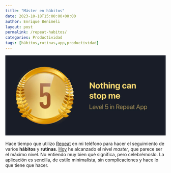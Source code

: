 ```yaml
---
title: "Máster en hábitos"
date: 2023-10-18T15:00:00+00:00
author: Enrique Benimeli
layout: post
permalink: /repeat-habitos/
categories: Productividad
tags: [hábitos,rutinas,app,productividad]
---
```


[![image](assets/images/posts/2023/10/repeat_habitos.jpg)]()

Hace tiempo que utilizo [Repeat](https://apps.apple.com/us/app/repeat-habits-wellbeing/id1546204928) en mi teléfono para hacer el seguimiento de varios **hábitos** y **rutinas**. [Hoy](https://twitter.com/enriquebenimeli/status/1714728880508944599) he alcanzado el nivel *master*, que parece ser el máximo nivel. No entiendo muy bien qué significa, pero celebrémoslo. La aplicación es sencilla, de estilo minimalista, sin complicaciones y hace lo que tiene que hacer.